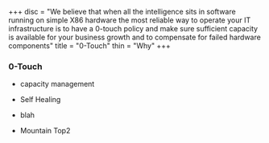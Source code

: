 +++
disc = "We believe that when all  the intelligence sits in software running on simple X86 hardware the most reliable way to operate your IT infrastructure is to have a 0-touch policy and make sure sufficient capacity is available for your business growth and to compensate for failed hardware components"
title = "0-Touch"
thin = "Why"
+++
 

### 0-Touch

* capacity management

* Self Healing

* blah

* Mountain Top2


